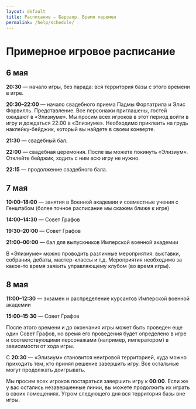 ```yaml
---
layout: default
title: Расписание — Барраяр. Время перемен
permalink: /help/schedule/
---
```


# Примерное игровое расписание

## 6 мая

__20:30__ — начало игры, без парада: вся территория базы с этого времени в игре.

__20:30–22:00__ — начало свадебного приема Падмы Форпатрила и Элис Форвилль. Представление. Все персонажи приглашены, гостей ожидают в «Элизиуме». Мы просим всех игроков в этот период войти в игру и дождаться 22:00 в «Элизиуме». Необходимо приклеить на грудь наклейку-бейджик, который вы найдете в своем конверте.

__21:30__ — свадебный бал.

__22:00__ — свадебная церемония. После вы можете покинуть «Элизиум». Отклейте бейджик, ходить с ним всю игру не нужно.

__22:15__ — продолжение свадебного бала.

## 7 мая

__10:00–18:00__ — занятия в Военной академии и совместные учения с Генштабом (более точное расписание мы скажем ближе к игре)

__14:00–14:30__ — Совет Графов

__19:30–20:00__ — Совет Графов

__21:00–00:00__ — бал для выпускников Имперской военной академии

В «Элизиуме» можно проводить различные мероприятия: выставки, собрания, дебаты, мастер-классы и т.д. Мероприятия необходимо за какое-то время заявить управляющему клубом (во время игры).

## 8 мая

__11:00–12:30__ — экзамен и распределение курсантов Имперской военной академии

__15:00–15:30__ — Совет Графов

После этого времени и до окончания игры может быть проведен еще один Совет Графов, но время его проведения будет определено в игре и соответствующими персонажами (например, императором) в зависимости от хода игры.

С __20:30__ — «Элизиум» становится неигровой территорией, куда можно приходить тем, кто принял решение завершить игру. Все остальные могут продолжать доигрывать.

Мы просим всех игроков постараться завершить игру к __00:00__. Если же у вас остались незавершенные линии, вы можете продолжить их играть в своих помещениях. Утром следующего дня вся территория базы вне игры.
